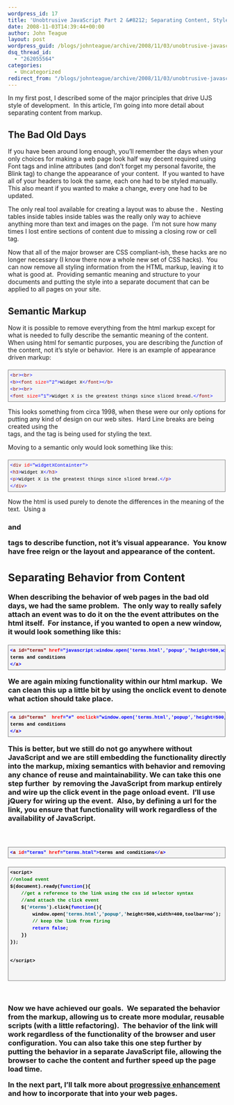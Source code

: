 ```yaml
---
wordpress_id: 17
title: 'Unobtrusive JavaScript Part 2 &#8212; Separating Content, Style and Behavior'
date: 2008-11-03T14:39:44+00:00
author: John Teague
layout: post
wordpress_guid: /blogs/johnteague/archive/2008/11/03/unobtrusive-javascript-part-2-separating-content-style-and-behavior.aspx
dsq_thread_id:
  - "262055564"
categories:
  - Uncategorized
redirect_from: "/blogs/johnteague/archive/2008/11/03/unobtrusive-javascript-part-2-separating-content-style-and-behavior.aspx/"
---
```

In my first post, I described some of the major principles that drive UJS style of development.&nbsp; In this article, I&#8217;m going into more detail about separating content from markup.

## The Bad Old Days

If you have been around long enough, you&#8217;ll remember the days when your only choices for making a web page look half way decent required using Font tags and inline attributes (and don&#8217;t forget my personal favorite, the Blink tag) to change the appearance of your content.&nbsp; If you wanted to have all of your headers to look the same, each one had to be styled manually.&nbsp; This also meant if you wanted to make a change, every one had to be updated.

The only real tool available for creating a layout was to abuse the <TABLE>.&nbsp; Nesting tables inside tables inside tables was the really only way to achieve anything more than text and images on the page.&nbsp; I&#8217;m not sure how many times I lost entire sections of content due to missing a closing row or cell tag.

Now that all of the major browser are CSS compliant-ish, these hacks are no longer necessary (I know there now a whole new set of CSS hacks).&nbsp; You can now remove all styling information from the HTML markup, leaving it to what is good at.&nbsp; Providing semantic meaning and structure to your documents and putting the style into a separate document that can be applied to all pages on your site.

## Semantic Markup

Now it is possible to remove everything from the html markup except for what is needed to fully describe the semantic meaning of the content.&nbsp; When using html for semantic purposes, you are describing the _function_ of the content, not it&#8217;s style or behavior.&nbsp; Here is an example of appearance driven markup:

<div style="border-right: gray 1px solid;padding-right: 4px;border-top: gray 1px solid;padding-left: 4px;font-size: 8pt;padding-bottom: 4px;margin: 20px 0px 10px;overflow: auto;border-left: gray 1px solid;width: 97.5%;cursor: text;line-height: 12pt;padding-top: 4px;border-bottom: gray 1px solid;font-family: consolas, 'Courier New', courier, monospace;background-color: #f4f4f4">
  <pre style="padding-right: 0px;padding-left: 0px;font-size: 8pt;padding-bottom: 0px;margin: 0em;overflow: visible;width: 100%;color: black;border-top-style: none;line-height: 12pt;padding-top: 0px;font-family: consolas, 'Courier New', courier, monospace;border-right-style: none;border-left-style: none;background-color: #f4f4f4;border-bottom-style: none"><span style="color: #0000ff">&lt;</span><span style="color: #800000">br</span><span style="color: #0000ff">&gt;&lt;</span><span style="color: #800000">br</span><span style="color: #0000ff">&gt;</span>
<span style="color: #0000ff">&lt;</span><span style="color: #800000">b</span><span style="color: #0000ff">&gt;&lt;</span><span style="color: #800000">font</span> <span style="color: #ff0000">size</span><span style="color: #0000ff">="2"</span><span style="color: #0000ff">&gt;</span>Widget X<span style="color: #0000ff">&lt;/</span><span style="color: #800000">font</span><span style="color: #0000ff">&gt;&lt;/</span><span style="color: #800000">b</span><span style="color: #0000ff">&gt;</span>
<span style="color: #0000ff">&lt;</span><span style="color: #800000">br</span><span style="color: #0000ff">&gt;&lt;</span><span style="color: #800000">br</span><span style="color: #0000ff">&gt;</span>
<span style="color: #0000ff">&lt;</span><span style="color: #800000">font</span> <span style="color: #ff0000">size</span><span style="color: #0000ff">="1"</span><span style="color: #0000ff">&gt;</span>Widget X is the greatest things since sliced bread.<span style="color: #0000ff">&lt;/</span><span style="color: #800000">font</span><span style="color: #0000ff">&gt;</span></pre>
</div>

This looks something from circa 1998, when these were our only options for putting any kind of design on our web sites.&nbsp; Hard Line breaks are being created using the <br> tags, and the <font> tag is being used for styling the text.

Moving to a semantic only would look something like this:

<div style="border-right: gray 1px solid;padding-right: 4px;border-top: gray 1px solid;padding-left: 4px;font-size: 8pt;padding-bottom: 4px;margin: 20px 0px 10px;overflow: auto;border-left: gray 1px solid;width: 97.5%;cursor: text;line-height: 12pt;padding-top: 4px;border-bottom: gray 1px solid;font-family: consolas, 'Courier New', courier, monospace;background-color: #f4f4f4">
  <pre style="padding-right: 0px;padding-left: 0px;font-size: 8pt;padding-bottom: 0px;margin: 0em;overflow: visible;width: 100%;color: black;border-top-style: none;line-height: 12pt;padding-top: 0px;font-family: consolas, 'Courier New', courier, monospace;border-right-style: none;border-left-style: none;background-color: #f4f4f4;border-bottom-style: none"><span style="color: #0000ff">&lt;</span><span style="color: #800000">div</span> <span style="color: #ff0000">id</span><span style="color: #0000ff">="widgetXContainter"</span><span style="color: #0000ff">&gt;</span>
<span style="color: #0000ff">&lt;</span><span style="color: #800000">h3</span><span style="color: #0000ff">&gt;</span>Widget X<span style="color: #0000ff">&lt;/</span><span style="color: #800000">h3</span><span style="color: #0000ff">&gt;</span>
<span style="color: #0000ff">&lt;</span><span style="color: #800000">p</span><span style="color: #0000ff">&gt;</span>Widget X is the greatest things since sliced bread.<span style="color: #0000ff">&lt;/</span><span style="color: #800000">p</span><span style="color: #0000ff">&gt;</span>
<span style="color: #0000ff">&lt;/</span><span style="color: #800000">div</span><span style="color: #0000ff">&gt;</span></pre>
</div>

Now the html is used purely to denote the differences in the meaning of the text.&nbsp; Using a <h3> and <p> tags to describe function, not it&#8217;s visual appearance.&nbsp; You know have free reign or the layout and appearance of the content.

## Separating Behavior from Content

When describing the behavior of web pages in the bad old days, we had the same problem.&nbsp; The only way to really safely attach an event was to do it on the the event attributes on the html itself.&nbsp; For instance, if you wanted to open a new window, it would look something like this:

<div style="border-right: gray 1px solid;padding-right: 4px;border-top: gray 1px solid;padding-left: 4px;font-size: 8pt;padding-bottom: 4px;margin: 20px 0px 10px;overflow: auto;border-left: gray 1px solid;width: 97.5%;cursor: text;line-height: 12pt;padding-top: 4px;border-bottom: gray 1px solid;font-family: consolas, 'Courier New', courier, monospace;background-color: #f4f4f4">
  <pre style="padding-right: 0px;padding-left: 0px;font-size: 8pt;padding-bottom: 0px;margin: 0em;overflow: visible;width: 100%;color: black;border-top-style: none;line-height: 12pt;padding-top: 0px;font-family: consolas, 'Courier New', courier, monospace;border-right-style: none;border-left-style: none;background-color: #f4f4f4;border-bottom-style: none"><span style="color: #0000ff">&lt;</span><span style="color: #800000">a id="terms"</span> <span style="color: #ff0000">href</span><span style="color: #0000ff">="javascript:window.open('terms.html','popup‘,'height=500,width=400,toolbar=no’);"</span><span style="color: #0000ff">&gt;</span>
terms and conditions
<span style="color: #0000ff">&lt;/</span><span style="color: #800000">a</span><span style="color: #0000ff">&gt;</span></pre>
</div>

We are again mixing functionality within our html markup.&nbsp; We can clean this up a little bit by using the onclick event to denote what action should take place.

<div style="border-right: gray 1px solid;padding-right: 4px;border-top: gray 1px solid;padding-left: 4px;font-size: 8pt;padding-bottom: 4px;margin: 20px 0px 10px;overflow: auto;border-left: gray 1px solid;width: 97.5%;cursor: text;line-height: 12pt;padding-top: 4px;border-bottom: gray 1px solid;font-family: consolas, 'Courier New', courier, monospace;background-color: #f4f4f4">
  <pre style="padding-right: 0px;padding-left: 0px;font-size: 8pt;padding-bottom: 0px;margin: 0em;overflow: visible;width: 100%;color: black;border-top-style: none;line-height: 12pt;padding-top: 0px;font-family: consolas, 'Courier New', courier, monospace;border-right-style: none;border-left-style: none;background-color: #f4f4f4;border-bottom-style: none"><span style="color: #0000ff">&lt;</span><span style="color: #800000">a <span style="color: #800000">id="terms"</span> </span> <span style="color: #ff0000">href</span><span style="color: #0000ff">="#"</span> <span style="color: #ff0000">onclick</span><span style="color: #0000ff">="window.open('terms.html','popup‘,'height=500,width=400,toolbar=no’);"</span><span style="color: #0000ff">&gt;</span>
terms and conditions
<span style="color: #0000ff">&lt;/</span><span style="color: #800000">a</span><span style="color: #0000ff">&gt;</span></pre>
</div>

This is better, but we still do not go anywhere without JavaScript and we are still embedding the functionality directly into the markup, mixing semantics with behavior and removing any chance of reuse and maintainability. We can take this one step further&nbsp; by removing the JavaScript from markup entirely and wire up the click event in the page onload event.&nbsp; I&#8217;ll use jQuery for wiring up the event.&nbsp; Also, by defining a url for the link, you ensure that functionality will work regardless of the availability of JavaScript.

&nbsp;

<div style="border-right: gray 1px solid;padding-right: 4px;border-top: gray 1px solid;padding-left: 4px;font-size: 8pt;padding-bottom: 4px;margin: 20px 0px 10px;overflow: auto;border-left: gray 1px solid;width: 97.5%;cursor: text;line-height: 12pt;padding-top: 4px;border-bottom: gray 1px solid;font-family: consolas, 'Courier New', courier, monospace;background-color: #f4f4f4">
  <pre style="padding-right: 0px;padding-left: 0px;font-size: 8pt;padding-bottom: 0px;margin: 0em;overflow: visible;width: 100%;color: black;border-top-style: none;line-height: 12pt;padding-top: 0px;font-family: consolas, 'Courier New', courier, monospace;border-right-style: none;border-left-style: none;background-color: #f4f4f4;border-bottom-style: none"><span style="color: #0000ff">&lt;</span><span style="color: #800000">a</span> <span style="color: #ff0000">id</span><span style="color: #0000ff">="terms"</span> <span style="color: #ff0000">href</span><span style="color: #0000ff">="terms.html"</span><span style="color: #0000ff">&gt;</span>terms and conditions<span style="color: #0000ff">&lt;/</span><span style="color: #800000">a</span><span style="color: #0000ff">&gt;</span>
</pre>
</div>

<div style="border-right: gray 1px solid;padding-right: 4px;border-top: gray 1px solid;padding-left: 4px;font-size: 8pt;padding-bottom: 4px;margin: 20px 0px 10px;overflow: auto;border-left: gray 1px solid;width: 97.5%;cursor: text;line-height: 12pt;padding-top: 4px;border-bottom: gray 1px solid;font-family: consolas, 'Courier New', courier, monospace;height: 252px;background-color: #f4f4f4">
  <pre style="padding-right: 0px;padding-left: 0px;font-size: 8pt;padding-bottom: 0px;margin: 0em;overflow: visible;width: 100%;color: black;border-top-style: none;line-height: 12pt;padding-top: 0px;font-family: consolas, 'Courier New', courier, monospace;border-right-style: none;border-left-style: none;height: 227px;background-color: #f4f4f4;border-bottom-style: none">&lt;script&gt;
<span style="color: #008000">//onload event</span>
$(document).ready(<span style="color: #0000ff">function</span>(){
    <span style="color: #008000">//get a reference to the link using the css id selector syntax </span>
    <span style="color: #008000">//and attach the click event</span>
    $(<span style="color: #006080">'#terms'</span>).click(<span style="color: #0000ff">function</span>(){
        window.open(<span style="color: #006080">'terms.html'</span>,<span style="color: #006080">'popup‘,'</span>height=500,width=400,toolbar=no’);
        <span style="color: #008000">// keep the link from firing</span>
        <span style="color: #0000ff">return</span> <span style="color: #0000ff">false</span>;
    })
});

&lt;/script&gt;</pre>
</div>

&nbsp;

Now we have achieved our goals.&nbsp; We separated the behavior from the markup, allowing us to create more modular, reusable scripts (with a little refactoring).&nbsp; The behavior of the link will work regardless of the functionality of the browser and user configuration. You can also take this one step further by putting the behavior in a separate JavaScript file, allowing the browser to cache the content and further speed up the page load time.

In the next part, I&#8217;ll talk more about [progressive enhancement](http://en.wikipedia.org/wiki/Progressive_enhancement) and how to incorporate that into your web pages.